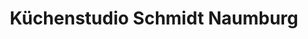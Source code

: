 ---
title: "Küchenstudio Schmidt Naumburg"
url: /naumburg-saale/kuechenstudio-schmidt-naumburg/
shop: Küchen
---